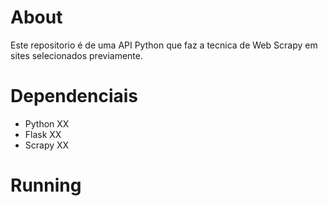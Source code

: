 # About


Este repositorio é de uma API Python que faz a tecnica de Web Scrapy em sites selecionados previamente. 

# Dependenciais 
- Python    XX
- Flask     XX  
- Scrapy    XX


# Running 

